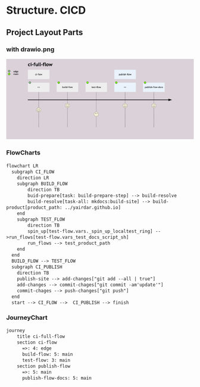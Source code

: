 # Structure. CICD

## Project Layout Parts

### with drawio.png

![structure.cicd-pipeline.diag.drawio.png](./structure.cicd-pipeline.diag.drawio.png "structure.cicd-pipeline.diag.drawio.png")

### FlowCharts

```mermaid
flowchart LR
  subgraph CI_FLOW
    direction LR
    subgraph BUILD_FLOW
        direction TB
        buid-prepare[task: build-prepare-step] --> build-resolve
        build-resolve[task-all: mkdocs:build-site] --> build-product[product_path: ../yairdar.github.io]
    end
    subgraph TEST_FLOW
        direction TB
        spin_up[test-flow.vars._spin_up_localtest_ring] -->run_flows[test-flow.vars_test_docs_script_sh]
        run_flows --> test_product_path
    end
  end
  BUILD_FLOW --> TEST_FLOW
  subgraph CI_PUBLISH
    direction TB
    publish-site --> add-changes["git add --all | true"]
    add-changes --> commit-chages["git commit -am'update'"]
    commit-chages --> push-changes["git push"]
  end
  start --> CI_FLOW -->  CI_PUBLISH --> finish
```

### JourneyChart

```mermaid
journey
    title ci-full-flow
    section ci-flow
      =>: 4: edge
      build-flow: 5: main
      test-flow: 3: main
    section publish-flow
      =>: 5: main
      publish-flow-docs: 5: main
```

